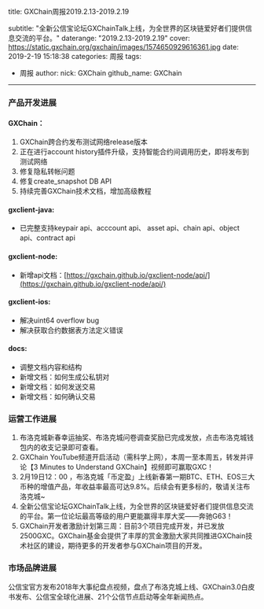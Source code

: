 title: GXChain周报2019.2.13-2019.2.19

subtitle: "全新公信宝论坛GXChainTalk上线，为全世界的区块链爱好者们提供信息交流的平台。"
daterange: "2019.2.13-2019.2.19"
cover: https://static.gxchain.org/gxchain/images/1574650929616361.jpg
date: 2019-2-19 15:18:38
categories: 周报
tags:
  - 周报
author:
    nick: GXChain
    github_name: GXChain
---

### 产品开发进展

#### GXChain：
1.  GXChain跨合约发布测试网络release版本
2. 正在进行account history插件升级，支持智能合约间调用历史，即将发布到测试网络
3. 修复隐私转帐问题
4. 修复create_snapshot DB API
5. 持续完善GXChain技术文档，增加高级教程

#### gxclient-java:
- 已完整支持keypair api、acccount api、 asset api、chain api、object api、contract api

#### gxclient-node:
- 新增api文档：[https://gxchain.github.io/gxclient-node/api/](https://gxchain.github.io/gxclient-node/api/)

#### gxclient-ios:
- 解决uint64 overflow bug
- 解决获取合约数据表方法定义错误

#### docs:
- 调整文档内容和结构
- 新增文档：如何生成公私钥对
- 新增文档：如何发送交易
- 新增文档：如何确认交易




### 运营工作进展

1. 布洛克城新春幸运抽奖、布洛克城问卷调查奖励已完成发放，点击布洛克城钱包内的收支记录即可查看。
2. GXChain YouTube频道开启活动（需科学上网），本周一至本周五，转发并评论【3 Minutes to Understand GXChain】视频即可赢取GXC！
3.  2月19日12：00 ，布洛克城「币定盈」上线新春第一期BTC、ETH、EOS三大币种的增值产品，年收益率最高可达9.8%。后续会有更多标的，敬请关注布洛克城~ 
4. 全新公信宝论坛GXChainTalk上线，为全世界的区块链爱好者们提供信息交流的平台。第一位论坛最高等级的用户更能赢得丰厚大奖——奔驰G63！
5. GXChain开发者激励计划第三周：目前3个项目完成开发，并已发放2500GXC。GXChain基金会提供了丰厚的赏金激励大家共同推进GXChain技术社区的建设，期待更多的开发者参与GXChain项目的开发。



### 市场品牌进展

公信宝官方发布2018年大事纪盘点视频，盘点了布洛克城上线、GXChain3.0白皮书发布、公信宝全球化进展、21个公信节点启动等全年新闻热点。